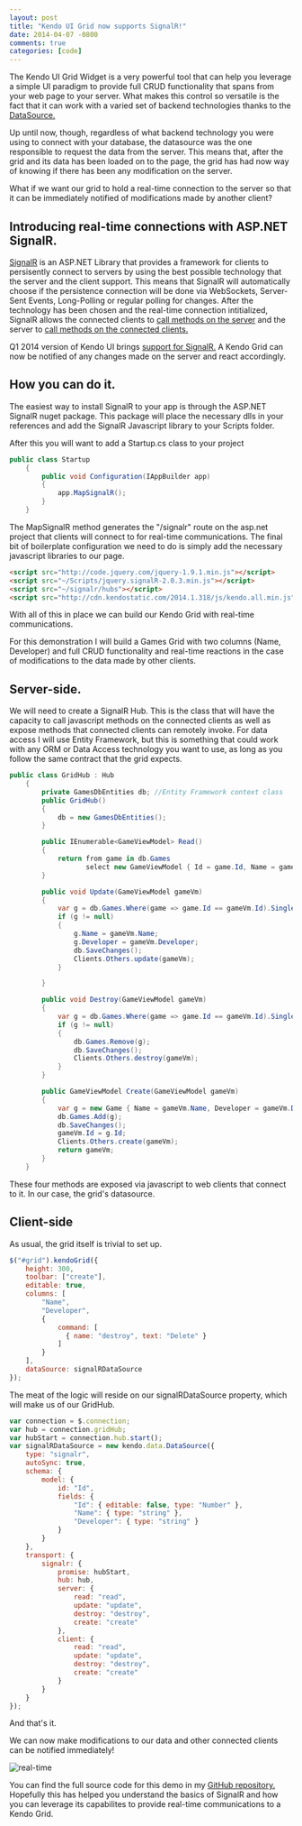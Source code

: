 ```yaml
---
layout: post
title: "Kendo UI Grid now supports SignalR!"
date: 2014-04-07 -0800
comments: true
categories: [code]
---
```


The Kendo UI Grid Widget is a very powerful tool that can help you leverage a simple UI paradigm to provide full CRUD functionality that spans from your web page to your server. What makes this control so versatile is the fact that it can work with a varied set of backend technologies thanks to the [DataSource.](http://demos.kendoui.com/web/datasource/index.html)

Up until now, though, regardless of what backend technology you were using to connect with your database, the datasource was the one responsible to request the data from the server. This means that, after the grid and its data has been loaded on to the page, the grid has had now way of knowing if there has been any modification on the server.

What if we want our grid to hold a real-time connection to the server so that it can be immediately notified of modifications made by another client?

## Introducing real-time connections with ASP.NET SignalR.

[SignalR](http://signalr.net/) is an ASP.NET Library that provides a framework for clients to persisently connect to servers by using the best possible technology that the server and the client support. This means that SignalR will automatically choose if the persistence connection will be done via WebSockets, Server-Sent Events, Long-Polling or regular polling for changes. After the technology has been chosen and the real-time connection intitialized, SignalR allows the connected clients to [call methods on the server](http://www.asp.net/signalr/overview/signalr-20/hubs-api/hubs-api-guide-server#hubmethods) and the server to [call methods on the connected clients.](http://www.asp.net/signalr/overview/signalr-20/hubs-api/hubs-api-guide-server#callfromhub)

Q1 2014 version of Kendo UI brings [support for SignalR.](http://demos.telerik.com/kendo-ui/web/grid/signalr.html) A Kendo Grid can now be notified of any changes made on the server and react accordingly.

## How you can do it.

The easiest way to install SignalR to your app is through the ASP.NET SignalR nuget package. This package will place the necessary dlls in your references and add the SignalR Javascript library to your Scripts folder.

After this you will want to add a Startup.cs class to your project

```c#
public class Startup
    {
        public void Configuration(IAppBuilder app)
        {
            app.MapSignalR();
        }
    }
```
The MapSignalR method generates the "/signalr" route on the asp.net project that clients will connect to for real-time communications.
The final bit of boilerplate configuration we need to do is simply add the necessary javascript libraries to our page.

```html
<script src="http://code.jquery.com/jquery-1.9.1.min.js"></script>
<script src="~/Scripts/jquery.signalR-2.0.3.min.js"></script>
<script src="~/signalr/hubs"></script>
<script src="http://cdn.kendostatic.com/2014.1.318/js/kendo.all.min.js"></script>
```

With all of this in place we can build our Kendo Grid with real-time communications. 

For this demonstration I will build a Games Grid with two columns (Name, Developer) and full CRUD functionality and real-time reactions in the case of modifications to the data made by other clients.

## Server-side.

We will need to create a SignalR Hub. This is the class that will have the capacity to call javascript methods on the connected clients as well as expose methods that connected clients can remotely invoke. For data access I will use Entity Framework, but this is something that could work with any ORM or Data Access technology you want to use, as long as you follow the same contract that the grid expects.

```c#
public class GridHub : Hub
    {
        private GamesDbEntities db; //Entity Framework context class
        public GridHub()
        {
            db = new GamesDbEntities();
        }

        public IEnumerable<GameViewModel> Read()
        {
            return from game in db.Games
                   select new GameViewModel { Id = game.Id, Name = game.Name, Developer = game.Developer };
        }

        public void Update(GameViewModel gameVm)
        {
            var g = db.Games.Where(game => game.Id == gameVm.Id).SingleOrDefault();
            if (g != null)
            {
                g.Name = gameVm.Name;
                g.Developer = gameVm.Developer;
                db.SaveChanges();
                Clients.Others.update(gameVm);
            }

        }

        public void Destroy(GameViewModel gameVm)
        {
            var g = db.Games.Where(game => game.Id == gameVm.Id).SingleOrDefault();
            if (g != null)
            {
                db.Games.Remove(g);
                db.SaveChanges();
                Clients.Others.destroy(gameVm);
            }
        }

        public GameViewModel Create(GameViewModel gameVm)
        {
            var g = new Game { Name = gameVm.Name, Developer = gameVm.Developer };
            db.Games.Add(g);
            db.SaveChanges();
            gameVm.Id = g.Id;
            Clients.Others.create(gameVm);
            return gameVm;
        }
    }
```
These four methods are exposed via javascript to web clients that connect to it. In our case, the grid's datasource.


## Client-side

As usual, the grid itself is trivial to set up.

```javascript
$("#grid").kendoGrid({
    height: 300,
    toolbar: ["create"],
    editable: true,
    columns: [
        "Name",
        "Developer",
        {
            command: [
              { name: "destroy", text: "Delete" }
            ]
        }
    ],
    dataSource: signalRDataSource
});
```

The meat of the logic will reside on our signalRDataSource property, which will make us of our GridHub.

```javascript
var connection = $.connection;
var hub = connection.gridHub;
var hubStart = connection.hub.start();
var signalRDataSource = new kendo.data.DataSource({
    type: "signalr",
    autoSync: true,
    schema: {
        model: {
            id: "Id",
            fields: {
                "Id": { editable: false, type: "Number" },
                "Name": { type: "string" },
                "Developer": { type: "string" }
            }
        }
    },
    transport: {
        signalr: {
            promise: hubStart,
            hub: hub,
            server: {
                read: "read",
                update: "update",
                destroy: "destroy",
                create: "create"
            },
            client: {
                read: "read",
                update: "update",
                destroy: "destroy",
                create: "create"
            }
        }
    }
});
```
And that's it. 

 We can now make modifications to our data and other connected clients can be notified immediately!

 ![real-time](https://raw2.github.com/ignaciofuentes/ignaciofuentes.github.io/master/images/signalr.gif)


You can find the full source code for this demo in my [GitHub repository.](https://github.com/ignaciofuentes/KendoSignalR)
Hopefully this has helped you understand the basics of SignalR and how you can leverage its capabilites to provide real-time communications to a Kendo Grid.
